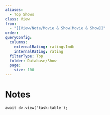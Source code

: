 ```yaml
---
aliases:
  - Top Shows
class: View
from:
  - "[[View/Note/Movie & Show|Movie & Show]]"
order: 
queryConfig:
  columns:
    externalRating: ratingsImdb
    internalRating: rating
  filterType: Top
  folder: Database/Show
  page:
    size: 100
---
```

# Notes

```dataviewjs
await dv.view('task-table');
```
